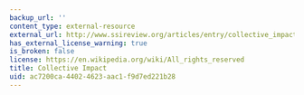 ```yaml
---
backup_url: ''
content_type: external-resource
external_url: http://www.ssireview.org/articles/entry/collective_impact
has_external_license_warning: true
is_broken: false
license: https://en.wikipedia.org/wiki/All_rights_reserved
title: Collective Impact
uid: ac7200ca-4402-4623-aac1-f9d7ed221b28
---
```

